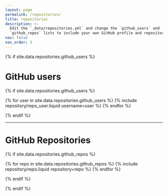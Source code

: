 ```yaml
---
layout: page
permalink: /repositories/
title: repositories
description: >-
  Edit the `_data/repositories.yml` and change the `github_users` and
  `github_repos` lists to include your own GitHub profile and repositories.
nav: false
nav_order: 3
---
```


{% if site.data.repositories.github_users %}

# GitHub users

{% if site.data.repositories.github_users %}

<div class="repositories d-flex flex-wrap flex-md-row flex-column justify-content-between align-items-center">
  {% for user in site.data.repositories.github_users %}
    {% include repository/repo_user.liquid username=user %}
  {% endfor %}
</div>

{% endif %}

--------------------------------------------------------------------------------

# GitHub Repositories

{% if site.data.repositories.github_repos %}

<div class="repositories d-flex flex-wrap flex-md-row flex-column justify-content-between align-items-center">
  {% for repo in site.data.repositories.github_repos %}
    {% include repository/repo.liquid repository=repo %}
  {% endfor %}
</div>

{% endif %}

{% endif %}